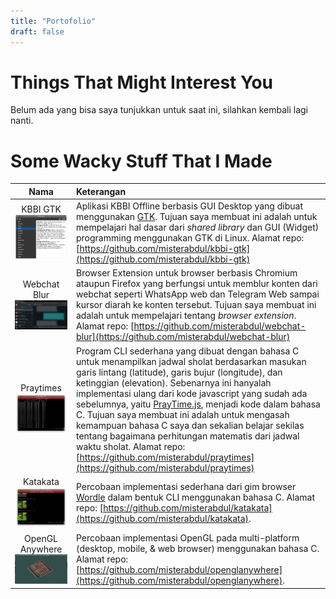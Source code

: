 ```yaml
---
title: "Portofolio"
draft: false
---
```


# Things That Might Interest You

Belum ada yang bisa saya tunjukkan untuk saat ini, silahkan kembali lagi nanti.

# Some Wacky Stuff That I Made

|                                   Nama                                    | Keterangan                                                                                                                                                                                                                                                                                                                                                                                                                                                                                                                                                                                                                                                                      |
| :-----------------------------------------------------------------------: | :------------------------------------------------------------------------------------------------------------------------------------------------------------------------------------------------------------------------------------------------------------------------------------------------------------------------------------------------------------------------------------------------------------------------------------------------------------------------------------------------------------------------------------------------------------------------------------------------------------------------------------------------------------------------------ |
|           KBBI GTK ![KBBI GTK](/images/screenshot_kbbi_gtk.png)           | Aplikasi KBBI Offline berbasis GUI Desktop yang dibuat menggunakan [GTK](https://www.gtk.org/). Tujuan saya membuat ini adalah untuk mempelajari hal dasar dari _shared library_ dan GUI (Widget) programming menggunakan GTK di Linux. Alamat repo: [https://github.com/misterabdul/kbbi-gtk](https://github.com/misterabdul/kbbi-gtk)                                                                                                                                                                                                                                                                                                                                         |
|     Webchat Blur ![Webchat Blur](/images/screenshot_webchat_blur.gif)     | Browser Extension untuk browser berbasis Chromium ataupun Firefox yang berfungsi untuk memblur konten dari webchat seperti WhatsApp web dan Telegram Web sampai kursor diarah ke konten tersebut. Tujuan saya membuat ini adalah untuk mempelajari tentang _browser extension_. Alamat repo: [https://github.com/misterabdul/webchat-blur](https://github.com/misterabdul/webchat-blur)                                                                                                                                                                                                                                                                                         |
|         Praytimes ![Praytimes](/images/screenshot_praytimes.png)          | Program CLI sederhana yang dibuat dengan bahasa C untuk menampilkan jadwal sholat berdasarkan masukan garis lintang (latitude), garis bujur (longitude), dan ketinggian (elevation). Sebenarnya ini hanyalah implementasi ulang dari kode javascript yang sudah ada sebelumnya, yaitu [PrayTime.js](https://web.archive.org/web/20200729090114/http://praytimes.org/code/), menjadi kode dalam bahasa C. Tujuan saya membuat ini adalah untuk mengasah kemampuan bahasa C saya dan sekalian belajar sekilas tentang bagaimana perhitungan matematis dari jadwal waktu sholat. Alamat repo: [https://github.com/misterabdul/praytimes](https://github.com/misterabdul/praytimes) |
|           Katakata ![Katakata](/images/screenshot_katakata.png)           | Percobaan implementasi sederhana dari gim browser [Wordle](https://www.nytimes.com/games/wordle/index.html) dalam bentuk CLI menggunakan bahasa C. Alamat repo: [https://github.com/misterabdul/katakata](https://github.com/misterabdul/katakata).                                                                                                                                                                                                                                                                                                                                                                                                                             |
| OpenGL Anywhere ![OpenGL Anywhere](/images/screenshot_openglanywhere.png) | Percobaan implementasi OpenGL pada multi-platform (desktop, mobile, & web browser) menggunakan bahasa C. Alamat repo: [https://github.com/misterabdul/openglanywhere](https://github.com/misterabdul/openglanywhere).                                                                                                                                                                                                                                                                                                                                                                                                                                                           |
